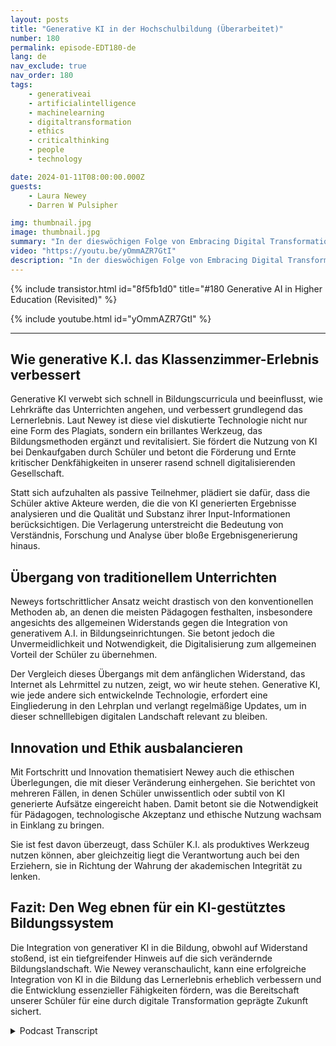 ```yaml
---
layout: posts
title: "Generative KI in der Hochschulbildung (Überarbeitet)"
number: 180
permalink: episode-EDT180-de
lang: de
nav_exclude: true
nav_order: 180
tags:
    - generativeai
    - artificialintelligence
    - machinelearning
    - digitaltransformation
    - ethics
    - criticalthinking
    - people
    - technology

date: 2024-01-11T08:00:00.000Z
guests:
    - Laura Newey
    - Darren W Pulsipher

img: thumbnail.jpg
image: thumbnail.jpg
summary: "In der dieswöchigen Folge von Embracing Digital Transformation interviewt Darren Pulsipher die Gastrednerin Laura Newey über ihre faszinierende Reise durch die kritisch aufkommende Welt der Generativen KI, insbesondere im Bildungssektor. Sie deckt die Transformation ihrer Lehrerfahrung und die Bereicherung der Lernergebnisse ihrer Schüler durch KI auf und analysiert ausführlich die Anpassung an moderne Bildungsdynamiken."
video: "https://youtu.be/yOmmAZR7GtI"
description: "In der dieswöchigen Folge von Embracing Digital Transformation interviewt Darren Pulsipher die Gastrednerin Laura Newey über ihre faszinierende Reise durch die kritisch aufkommende Welt der Generativen KI, insbesondere im Bildungssektor. Sie deckt die Transformation ihrer Lehrerfahrung und die Bereicherung der Lernergebnisse ihrer Schüler durch KI auf und analysiert ausführlich die Anpassung an moderne Bildungsdynamiken."
---
```


<div>
{% include transistor.html id="8f5fb1d0" title="#180 Generative AI in Higher Education (Revisited)" %}

{% include youtube.html id="yOmmAZR7GtI" %}
</div>

---

## Wie generative K.I. das Klassenzimmer-Erlebnis verbessert

Generative KI verwebt sich schnell in Bildungscurricula und beeinflusst, wie Lehrkräfte das Unterrichten angehen, und verbessert grundlegend das Lernerlebnis. Laut Newey ist diese viel diskutierte Technologie nicht nur eine Form des Plagiats, sondern ein brillantes Werkzeug, das Bildungsmethoden ergänzt und revitalisiert. Sie fördert die Nutzung von KI bei Denkaufgaben durch Schüler und betont die Förderung und Ernte kritischer Denkfähigkeiten in unserer rasend schnell digitalisierenden Gesellschaft.

Statt sich aufzuhalten als passive Teilnehmer, plädiert sie dafür, dass die Schüler aktive Akteure werden, die die von KI generierten Ergebnisse analysieren und die Qualität und Substanz ihrer Input-Informationen berücksichtigen. Die Verlagerung unterstreicht die Bedeutung von Verständnis, Forschung und Analyse über bloße Ergebnisgenerierung hinaus.

## Übergang von traditionellem Unterrichten

Neweys fortschrittlicher Ansatz weicht drastisch von den konventionellen Methoden ab, an denen die meisten Pädagogen festhalten, insbesondere angesichts des allgemeinen Widerstands gegen die Integration von generativem A.I. in Bildungseinrichtungen. Sie betont jedoch die Unvermeidlichkeit und Notwendigkeit, die Digitalisierung zum allgemeinen Vorteil der Schüler zu übernehmen.

Der Vergleich dieses Übergangs mit dem anfänglichen Widerstand, das Internet als Lehrmittel zu nutzen, zeigt, wo wir heute stehen. Generative KI, wie jede andere sich entwickelnde Technologie, erfordert eine Eingliederung in den Lehrplan und verlangt regelmäßige Updates, um in dieser schnelllebigen digitalen Landschaft relevant zu bleiben.

## Innovation und Ethik ausbalancieren

Mit Fortschritt und Innovation thematisiert Newey auch die ethischen Überlegungen, die mit dieser Veränderung einhergehen. Sie berichtet von mehreren Fällen, in denen Schüler unwissentlich oder subtil von KI generierte Aufsätze eingereicht haben. Damit betont sie die Notwendigkeit für Pädagogen, technologische Akzeptanz und ethische Nutzung wachsam in Einklang zu bringen.

Sie ist fest davon überzeugt, dass Schüler K.I. als produktives Werkzeug nutzen können, aber gleichzeitig liegt die Verantwortung auch bei den Erziehern, sie in Richtung der Wahrung der akademischen Integrität zu lenken.

## Fazit: Den Weg ebnen für ein KI-gestütztes Bildungssystem

Die Integration von generativer KI in die Bildung, obwohl auf Widerstand stoßend, ist ein tiefgreifender Hinweis auf die sich verändernde Bildungslandschaft. Wie Newey veranschaulicht, kann eine erfolgreiche Integration von KI in die Bildung das Lernerlebnis erheblich verbessern und die Entwicklung essenzieller Fähigkeiten fördern, was die Bereitschaft unserer Schüler für eine durch digitale Transformation geprägte Zukunft sichert.



<details>
<summary> Podcast Transcript </summary>

<p></p>

</details>
